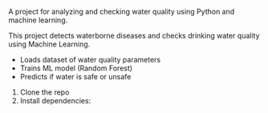 
A project for analyzing and checking water quality using Python and machine learning.


This project detects waterborne diseases and checks drinking water quality using Machine Learning.

- Loads dataset of water quality parameters
- Trains ML model (Random Forest)
- Predicts if water is safe or unsafe


1. Clone the repo
2. Install dependencies:

